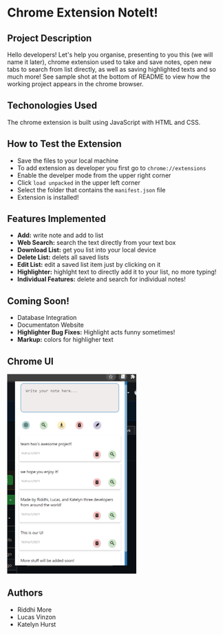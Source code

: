 # Chrome Extension NoteIt! 

## Project Description
Hello developers! Let's help you organise, presenting to you this (we will name it later), chrome extension used to take and save notes, open new tabs to search from list directly, as well as saving highlighted texts and so much more!
See sample shot at the bottom of README to view how the working project appears in the chrome browser.

## Techonologies Used
The chrome extension is built using JavaScript with HTML and CSS.

## How to Test the Extension
- Save the files to your local machine
- To add extension as developer you first go to `chrome://extensions`
- Enable the develper mode from the upper right corner
- Click `load unpacked` in the upper left corner
- Select the folder that contains the `manifest.json` file
- Extension is installed!


## Features Implemented
- **Add:** write note and add to list
- **Web Search:** search the text directly from your text box
- **Download List:** get you list into your local device
- **Delete List:** delets all saved lists
- **Edit List:** edit a saved list item just by clicking on it
- **Highlighter:** highlght text to directly add it to your list, no more typing!
- **Individual Features:** delete and search for individual notes!

## Coming Soon!
- Database Integration
- Documentaton Website
- **Highlighter Bug Fixes:** Highlight acts funny sometimes!
- **Markup:** colors for highligher text



## Chrome UI
<img src ="images/sample_new.png" width="300"/>


## Authors
- Riddhi More
- Lucas Vinzon
- Katelyn Hurst

